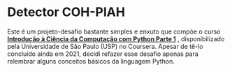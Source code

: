 # Detector COH-PIAH
Este é um projeto-desafio bastante simples e enxuto que compõe o curso <a href="https://www.coursera.org/learn/ciencia-computacao-python-conceitos">**Introdução à Ciência da Computação com Python Parte 1**</a> , disponibilizado pela Universidade de São Paulo (USP) no Coursera.
Apesar de tê-lo concluído ainda em 2021, decidi refazer esse desafio apenas para relembrar alguns conceitos básicos da linguagem Python. 
